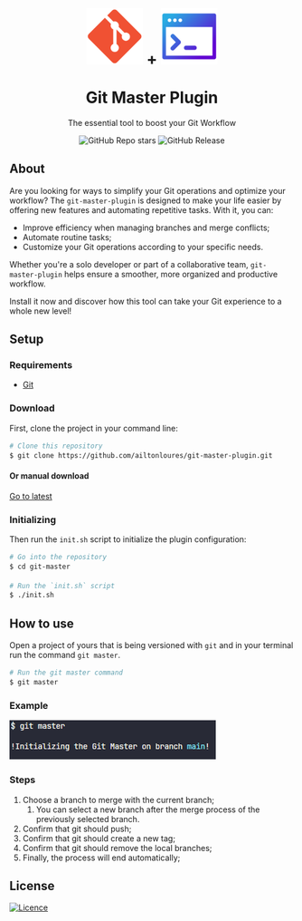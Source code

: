 <div align="center">
 <h1>
<br/>
  <img src="./assets/git-icon.png" alt="Git" width="100">
  <span>+</span>
  <img src="./assets/terminal-icon.png" alt="Shell" width="100">
<br/>
<br/>
Git Master Plugin
</h1>
<p>The essential tool to boost your Git Workflow</p>

![GitHub Repo stars](https://img.shields.io/github/stars/ailtonloures/git-master-plugin)
![GitHub Release](https://img.shields.io/github/v/release/ailtonloures/git-master-plugin)
</div>

## About

Are you looking for ways to simplify your Git operations and optimize your workflow? The `git-master-plugin` is designed to make your life easier by offering new features and automating repetitive tasks. With it, you can:

- Improve efficiency when managing branches and merge conflicts;
- Automate routine tasks;
- Customize your Git operations according to your specific needs.

Whether you're a solo developer or part of a collaborative team, `git-master-plugin` helps ensure a smoother, more organized and productive workflow.

Install it now and discover how this tool can take your Git experience to a whole new level!

## Setup

### Requirements

- [Git](https://git-scm.com/)

### Download

First, clone the project in your command line:

```bash
# Clone this repository
$ git clone https://github.com/ailtonloures/git-master-plugin.git
```

#### Or manual download

[Go to latest](https://github.com/ailtonloures/git-master-plugin/releases/latest)

### Initializing

Then run the `init.sh` script to initialize the plugin configuration:

```bash
# Go into the repository
$ cd git-master

# Run the `init.sh` script
$ ./init.sh
```

## How to use

Open a project of yours that is being versioned with `git` and in your terminal run the command `git master`.

```bash
# Run the git master command
$ git master
```

### Example

![Git Master Initializing](./assets/git-master.png)

### Steps

1. Choose a branch to merge with the current branch;
   1. You can select a new branch after the merge process of the previously selected branch.
2. Confirm that git should push;
3. Confirm that git should create a new tag;
4. Confirm that git should remove the local branches;
5. Finally, the process will end automatically;

## License

[![Licence](https://img.shields.io/github/license/Ileriayo/markdown-badges?style=for-the-badge)](./LICENSE)

